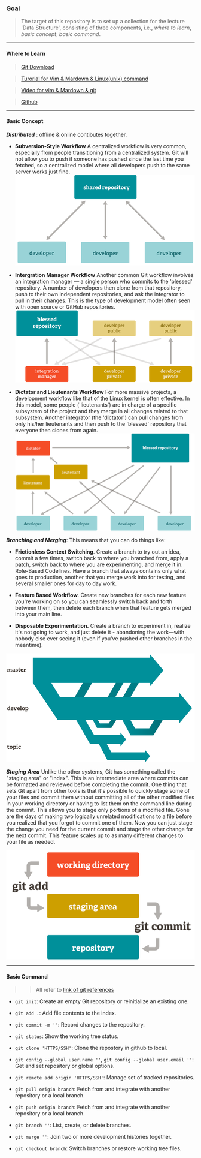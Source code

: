 ### Goal

> The target of this repository is to set up a collection for the lecture 'Data Structure', consisting of three components, i.e., *where to learn*, *basic concept*, *basic command*.

-------------------------------------
#### Where to Learn

> [Git Download](https://git-scm.com/downloads)

> [Turorial for Vim & Mardown & Linux(unix) command](https://baidu.com/)

> [Video for vim & Mardown & git](https://www.bilibili.com/)

> [Github](https://github.com/)

------------------------------------
#### Basic Concept

***Distributed*** : offline & online contibutes together.
* **Subversion-Style Workflow**
A centralized workflow is very common, especially from people transitioning from a centralized system. Git will not allow you to push if someone has pushed since the last time you fetched, so a centralized model where all developers push to the same server works just fine.
![Subversion-Style](./Subversion_Style.png)

* **Intergration Manager Workflow**
Another common Git workflow involves an integration manager — a single person who commits to the 'blessed' repository. A number of developers then clone from that repository, push to their own independent repositories, and ask the integrator to pull in their changes. This is the type of development model often seen with open source or GitHub repositories.
![Intergration Manager](./photo/Intergration_Manager.png)

* **Dictator and Lieutenants Workflow**
For more massive projects, a development workflow like that of the Linux kernel is often effective. In this model, some people ('lieutenants') are in charge of a specific subsystem of the project and they merge in all changes related to that subsystem. Another integrator (the 'dictator') can pull changes from only his/her lieutenants and then push to the 'blessed' repository that everyone then clones from again.
![Dictator and Lieutenants](./photo/Dictator_Lieutenants.png)

***Branching and Merging***: This means that you can do things like:
* **Frictionless Context Switching**. 
Create a branch to try out an idea, commit a few times, switch back to where you branched from, apply a patch, switch back to where you are experimenting, and merge it in.
Role-Based Codelines. Have a branch that always contains only what goes to production, another that you merge work into for testing, and several smaller ones for day to day work.

* **Feature Based Workflow.** 
Create new branches for each new feature you're working on so you can seamlessly switch back and forth between them, then delete each branch when that feature gets merged into your main line.

* **Disposable Experimentation.**
Create a branch to experiment in, realize it's not going to work, and just delete it - abandoning the work—with nobody else ever seeing it (even if you've pushed other branches in the meantime).

![Branch & Merge](./photo/branches.png)

***Staging Area***
Unlike the other systems, Git has something called the "staging area" or "index". This is an intermediate area where commits can be formatted and reviewed before completing the commit.
One thing that sets Git apart from other tools is that it's possible to quickly stage some of your files and commit them without committing all of the other modified files in your working directory or having to list them on the command line during the commit.
This allows you to stage only portions of a modified file. Gone are the days of making two logically unrelated modifications to a file before you realized that you forgot to commit one of them. Now you can just stage the change you need for the current commit and stage the other change for the next commit. This feature scales up to as many different changes to your file as needed.

![Staging Area](./photo/StageArea.png)

-----------------------------------------------------------
#### Basic Command
>> All refer to 
[link of git references]('https://git-scm.com/docs')

* `git init`: Create an empty Git repository or reinitialize an existing one.

* `git add .`: Add file contents to the index.

* `git commit -m ''`: Record changes to the repository.

* `git status`: Show the working tree status.

* `git clone 'HTTPS/SSH'`: Clone the repostory in github to local.

* `git config --global user.name ''`, `git config --global user.email ''`: Get and set repository or global options.

* `git remote add origin 'HTTPS/SSH'`: Manage set of tracked repositories.

* `git pull origin branch`: Fetch from and integrate with another repository or a local branch.

* `git push origin branch`: Fetch from and integrate with another repository or a local branch.

* `git branch ''`: List, create, or delete branches.

* `git merge ''`: Join two or more development histories together.

* `git checkout branch`: Switch branches or restore working tree files.


